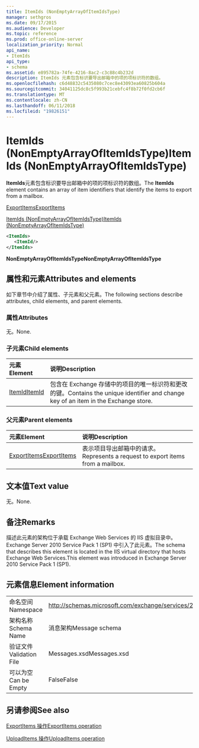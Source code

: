 ```yaml
---
title: ItemIds (NonEmptyArrayOfItemIdsType)
manager: sethgros
ms.date: 09/17/2015
ms.audience: Developer
ms.topic: reference
ms.prod: office-online-server
localization_priority: Normal
api_name:
- ItemIds
api_type:
- schema
ms.assetid: e895782a-74fe-4216-8ac2-c3c88c4b232d
description: ItemIds 元素包含标识要导出邮箱中的项的项标识符的数组。
ms.openlocfilehash: c6d48832c5435080c7cec8e43093ea60825b604a
ms.sourcegitcommit: 34041125dc8c5f993b21cebfc4f8b72f0fd2cb6f
ms.translationtype: MT
ms.contentlocale: zh-CN
ms.lasthandoff: 06/11/2018
ms.locfileid: "19826151"
---
```

# <a name="itemids-nonemptyarrayofitemidstype"></a><span data-ttu-id="cf304-103">ItemIds (NonEmptyArrayOfItemIdsType)</span><span class="sxs-lookup"><span data-stu-id="cf304-103">ItemIds (NonEmptyArrayOfItemIdsType)</span></span>

<span data-ttu-id="cf304-104">**ItemIds**元素包含标识要导出邮箱中的项的项标识符的数组。</span><span class="sxs-lookup"><span data-stu-id="cf304-104">The **ItemIds** element contains an array of item identifiers that identify the items to export from a mailbox.</span></span> 
  
[<span data-ttu-id="cf304-105">ExportItems</span><span class="sxs-lookup"><span data-stu-id="cf304-105">ExportItems</span></span>](exportitems.md)
  
[<span data-ttu-id="cf304-106">ItemIds (NonEmptyArrayOfItemIdsType)</span><span class="sxs-lookup"><span data-stu-id="cf304-106">ItemIds (NonEmptyArrayOfItemIdsType)</span></span>](itemids-nonemptyarrayofitemidstype.md)
  
```XML
<ItemIds>
   <ItemId/>
</ItemIds>
```

 <span data-ttu-id="cf304-107">**NonEmptyArrayOfItemIdsType**</span><span class="sxs-lookup"><span data-stu-id="cf304-107">**NonEmptyArrayOfItemIdsType**</span></span>
## <a name="attributes-and-elements"></a><span data-ttu-id="cf304-108">属性和元素</span><span class="sxs-lookup"><span data-stu-id="cf304-108">Attributes and elements</span></span>

<span data-ttu-id="cf304-109">如下章节中介绍了属性、子元素和父元素。</span><span class="sxs-lookup"><span data-stu-id="cf304-109">The following sections describe attributes, child elements, and parent elements.</span></span>
  
### <a name="attributes"></a><span data-ttu-id="cf304-110">属性</span><span class="sxs-lookup"><span data-stu-id="cf304-110">Attributes</span></span>

<span data-ttu-id="cf304-111">无。</span><span class="sxs-lookup"><span data-stu-id="cf304-111">None.</span></span>
  
### <a name="child-elements"></a><span data-ttu-id="cf304-112">子元素</span><span class="sxs-lookup"><span data-stu-id="cf304-112">Child elements</span></span>

|<span data-ttu-id="cf304-113">**元素**</span><span class="sxs-lookup"><span data-stu-id="cf304-113">**Element**</span></span>|<span data-ttu-id="cf304-114">**说明**</span><span class="sxs-lookup"><span data-stu-id="cf304-114">**Description**</span></span>|
|:-----|:-----|
|[<span data-ttu-id="cf304-115">ItemId</span><span class="sxs-lookup"><span data-stu-id="cf304-115">ItemId</span></span>](itemid.md) <br/> |<span data-ttu-id="cf304-116">包含在 Exchange 存储中的项目的唯一标识符和更改的键。</span><span class="sxs-lookup"><span data-stu-id="cf304-116">Contains the unique identifier and change key of an item in the Exchange store.</span></span>  <br/> |
   
### <a name="parent-elements"></a><span data-ttu-id="cf304-117">父元素</span><span class="sxs-lookup"><span data-stu-id="cf304-117">Parent elements</span></span>

|<span data-ttu-id="cf304-118">**元素**</span><span class="sxs-lookup"><span data-stu-id="cf304-118">**Element**</span></span>|<span data-ttu-id="cf304-119">**说明**</span><span class="sxs-lookup"><span data-stu-id="cf304-119">**Description**</span></span>|
|:-----|:-----|
|[<span data-ttu-id="cf304-120">ExportItems</span><span class="sxs-lookup"><span data-stu-id="cf304-120">ExportItems</span></span>](exportitems.md) <br/> |<span data-ttu-id="cf304-121">表示项目导出邮箱中的请求。</span><span class="sxs-lookup"><span data-stu-id="cf304-121">Represents a request to export items from a mailbox.</span></span>  <br/> |
   
## <a name="text-value"></a><span data-ttu-id="cf304-122">文本值</span><span class="sxs-lookup"><span data-stu-id="cf304-122">Text value</span></span>

<span data-ttu-id="cf304-123">无。</span><span class="sxs-lookup"><span data-stu-id="cf304-123">None.</span></span>
  
## <a name="remarks"></a><span data-ttu-id="cf304-124">备注</span><span class="sxs-lookup"><span data-stu-id="cf304-124">Remarks</span></span>

<span data-ttu-id="cf304-125">描述此元素的架构位于承载 Exchange Web Services 的 IIS 虚拟目录中。Exchange Server 2010 Service Pack 1 (SP1) 中引入了此元素。</span><span class="sxs-lookup"><span data-stu-id="cf304-125">The schema that describes this element is located in the IIS virtual directory that hosts Exchange Web Services.This element was introduced in Exchange Server 2010 Service Pack 1 (SP1).</span></span>
  
## <a name="element-information"></a><span data-ttu-id="cf304-126">元素信息</span><span class="sxs-lookup"><span data-stu-id="cf304-126">Element information</span></span>

|||
|:-----|:-----|
|<span data-ttu-id="cf304-127">命名空间</span><span class="sxs-lookup"><span data-stu-id="cf304-127">Namespace</span></span>  <br/> |http://schemas.microsoft.com/exchange/services/2006/messages  <br/> |
|<span data-ttu-id="cf304-128">架构名称</span><span class="sxs-lookup"><span data-stu-id="cf304-128">Schema Name</span></span>  <br/> |<span data-ttu-id="cf304-129">消息架构</span><span class="sxs-lookup"><span data-stu-id="cf304-129">Message schema</span></span>  <br/> |
|<span data-ttu-id="cf304-130">验证文件</span><span class="sxs-lookup"><span data-stu-id="cf304-130">Validation File</span></span>  <br/> |<span data-ttu-id="cf304-131">Messages.xsd</span><span class="sxs-lookup"><span data-stu-id="cf304-131">Messages.xsd</span></span>  <br/> |
|<span data-ttu-id="cf304-132">可以为空</span><span class="sxs-lookup"><span data-stu-id="cf304-132">Can be Empty</span></span>  <br/> |<span data-ttu-id="cf304-133">False</span><span class="sxs-lookup"><span data-stu-id="cf304-133">False</span></span>  <br/> |
   
## <a name="see-also"></a><span data-ttu-id="cf304-134">另请参阅</span><span class="sxs-lookup"><span data-stu-id="cf304-134">See also</span></span>



[<span data-ttu-id="cf304-135">ExportItems 操作</span><span class="sxs-lookup"><span data-stu-id="cf304-135">ExportItems operation</span></span>](exportitems-operation.md)
  
[<span data-ttu-id="cf304-136">UploadItems 操作</span><span class="sxs-lookup"><span data-stu-id="cf304-136">UploadItems operation</span></span>](uploaditems-operation.md)

